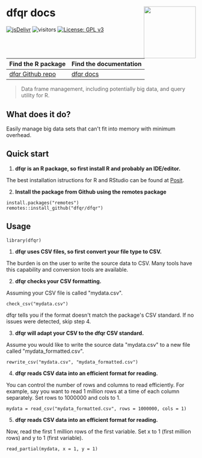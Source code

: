 # dfqr docs <a href="https://dfqr.github.io"><img src="assets/images/dfqr_hex.png?raw=true" align="right" height="138" /></a>

[![jsDelivr](https://data.jsdelivr.com/v1/package/gh/dfqr/dfqr/badge)](https://www.jsdelivr.com/package/gh/dfqr/dfqr)
![visitors](https://visitor-badge.laobi.icu/badge?page_id=dfqr.dfqr.github.io)
[![License: GPL v3](https://img.shields.io/badge/License-GPLv3-blue.svg)](https://www.gnu.org/licenses/gpl-3.0)


<!--
![CI](https://github.com/JV-conseil/jekyll-theme-read-the-docs/workflows/CI/badge.svg?branch=develop)
[![License BSD 3-Clause](https://img.shields.io/badge/License-BSD%203--Clause-blue.svg)](LICENSE)
-->

| Find the R package                                 | Find the documentation                     |
|----------------------------------------------------|--------------------------------------------|
| [dfqr Github repo](https://github.com/dfqr/dfqr)   | [dfqr docs](https://dfqr.github.io/)   |

> Data frame management, including potentially big data, and query utility for R.

## What does it do?

Easily manage big data sets that can't fit into memory with minimum overhead.

## Quick start

1. **dfqr is an R package, so first install R and probably an IDE/editor.**

The best installation istructions for R and RStudio can be found at [Posit](https://posit.co/download/rstudio-desktop/).

2. **Install the package from Github using the remotes package**

```{r}
install.packages("remotes")
remotes::install_github("dfqr/dfqr")
```

## Usage

```{r}
library(dfqr)
```

1. **dfqr uses CSV files, so first convert your file type to CSV.**

The burden is on the user to write the source data to CSV. Many tools have this capability and conversion tools are available.

2. **dfqr checks your CSV formatting.**

Assuming your CSV file is called "mydata.csv".

```{r}
check_csv("mydata.csv")
```
dfqr tells you if the format doesn't match the package's CSV standard. If no issues were detected, skip step 4.

3. **dfqr will adapt your CSV to the dfqr CSV standard.**

Assume you would like to write the source data "mydata.csv" to a new file called "mydata_formatted.csv".

```{r}
rewrite_csv("mydata.csv", "mydata_formatted.csv")
```

4. **dfqr reads CSV data into an efficient format for reading.**

You can control the number of rows and columns to read efficiently. For example, say you want to read 1 million rows at a time of each column separately. Set rows to 1000000 and cols to 1.

```{r}
mydata = read_csv("mydata_formatted.csv", rows = 1000000, cols = 1)
```

5. **dfqr reads CSV data into an efficient format for reading.**

Now, read the first 1 million rows of the first variable. Set x to 1 (first million rows) and y to 1 (first variable).

```{r}
read_partial(mydata, x = 1, y = 1)
```
